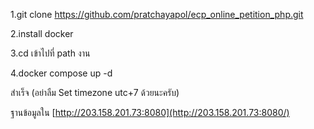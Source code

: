 1.git clone https://github.com/pratchayapol/ecp_online_petition_php.git


2.install docker 


3.cd เข้าไปที่ path งาน


4.docker compose up -d

สำเร็จ
(อย่าลืม Set timezone utc+7 ด้วยนะครับ)
 
ฐานข้อมูลใน [http://203.158.201.73:8080](http://203.158.201.73:8080/)
